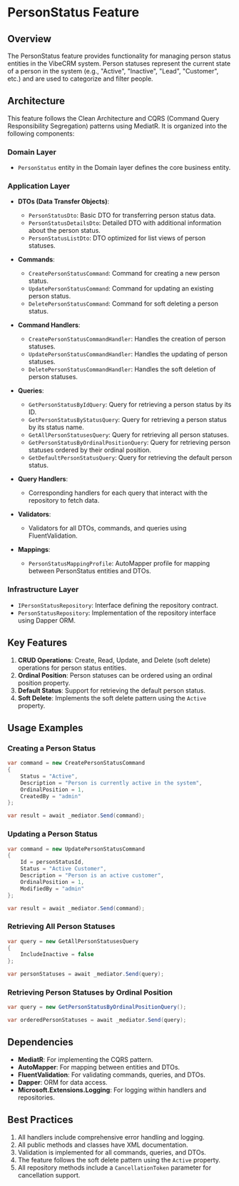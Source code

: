 # PersonStatus Feature

## Overview
The PersonStatus feature provides functionality for managing person status entities in the VibeCRM system. Person statuses represent the current state of a person in the system (e.g., "Active", "Inactive", "Lead", "Customer", etc.) and are used to categorize and filter people.

## Architecture
This feature follows the Clean Architecture and CQRS (Command Query Responsibility Segregation) patterns using MediatR. It is organized into the following components:

### Domain Layer
- `PersonStatus` entity in the Domain layer defines the core business entity.

### Application Layer
- **DTOs (Data Transfer Objects)**:
  - `PersonStatusDto`: Basic DTO for transferring person status data.
  - `PersonStatusDetailsDto`: Detailed DTO with additional information about the person status.
  - `PersonStatusListDto`: DTO optimized for list views of person statuses.

- **Commands**:
  - `CreatePersonStatusCommand`: Command for creating a new person status.
  - `UpdatePersonStatusCommand`: Command for updating an existing person status.
  - `DeletePersonStatusCommand`: Command for soft deleting a person status.

- **Command Handlers**:
  - `CreatePersonStatusCommandHandler`: Handles the creation of person statuses.
  - `UpdatePersonStatusCommandHandler`: Handles the updating of person statuses.
  - `DeletePersonStatusCommandHandler`: Handles the soft deletion of person statuses.

- **Queries**:
  - `GetPersonStatusByIdQuery`: Query for retrieving a person status by its ID.
  - `GetPersonStatusByStatusQuery`: Query for retrieving a person status by its status name.
  - `GetAllPersonStatusesQuery`: Query for retrieving all person statuses.
  - `GetPersonStatusByOrdinalPositionQuery`: Query for retrieving person statuses ordered by their ordinal position.
  - `GetDefaultPersonStatusQuery`: Query for retrieving the default person status.

- **Query Handlers**:
  - Corresponding handlers for each query that interact with the repository to fetch data.

- **Validators**:
  - Validators for all DTOs, commands, and queries using FluentValidation.

- **Mappings**:
  - `PersonStatusMappingProfile`: AutoMapper profile for mapping between PersonStatus entities and DTOs.

### Infrastructure Layer
- `IPersonStatusRepository`: Interface defining the repository contract.
- `PersonStatusRepository`: Implementation of the repository interface using Dapper ORM.

## Key Features
1. **CRUD Operations**: Create, Read, Update, and Delete (soft delete) operations for person status entities.
2. **Ordinal Position**: Person statuses can be ordered using an ordinal position property.
3. **Default Status**: Support for retrieving the default person status.
4. **Soft Delete**: Implements the soft delete pattern using the `Active` property.

## Usage Examples

### Creating a Person Status
```csharp
var command = new CreatePersonStatusCommand
{
    Status = "Active",
    Description = "Person is currently active in the system",
    OrdinalPosition = 1,
    CreatedBy = "admin"
};

var result = await _mediator.Send(command);
```

### Updating a Person Status
```csharp
var command = new UpdatePersonStatusCommand
{
    Id = personStatusId,
    Status = "Active Customer",
    Description = "Person is an active customer",
    OrdinalPosition = 1,
    ModifiedBy = "admin"
};

var result = await _mediator.Send(command);
```

### Retrieving All Person Statuses
```csharp
var query = new GetAllPersonStatusesQuery
{
    IncludeInactive = false
};

var personStatuses = await _mediator.Send(query);
```

### Retrieving Person Statuses by Ordinal Position
```csharp
var query = new GetPersonStatusByOrdinalPositionQuery();

var orderedPersonStatuses = await _mediator.Send(query);
```

## Dependencies
- **MediatR**: For implementing the CQRS pattern.
- **AutoMapper**: For mapping between entities and DTOs.
- **FluentValidation**: For validating commands, queries, and DTOs.
- **Dapper**: ORM for data access.
- **Microsoft.Extensions.Logging**: For logging within handlers and repositories.

## Best Practices
1. All handlers include comprehensive error handling and logging.
2. All public methods and classes have XML documentation.
3. Validation is implemented for all commands, queries, and DTOs.
4. The feature follows the soft delete pattern using the `Active` property.
5. All repository methods include a `CancellationToken` parameter for cancellation support.
